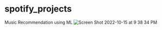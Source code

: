 # spotify_projects
Music Recommendation using ML
![Screen Shot 2022-10-15 at 9 38 34 PM](https://user-images.githubusercontent.com/114832226/196013847-c4d412f9-5588-495c-a0ce-fc2c29ff88d8.png)
